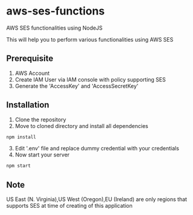 # aws-ses-functions
AWS SES functionalities using NodeJS

This will help you to perform various functionalities using AWS SES

## Prerequisite
1. AWS Account 
2. Create IAM User via IAM console with policy supporting SES
3. Generate the 'AccessKey' and 'AccessSecretKey'

## Installation
1. Clone the repository
2. Move to cloned directory and install all dependencies 
```sh
npm install 
```
3. Edit '.env' file and replace dummy credential with your credentials 
4. Now start your server
```sh
npm start 
```

## Note
US East (N. Virginia),US West (Oregon),EU (Ireland) are only regions that supports SES at time of creating of this application
